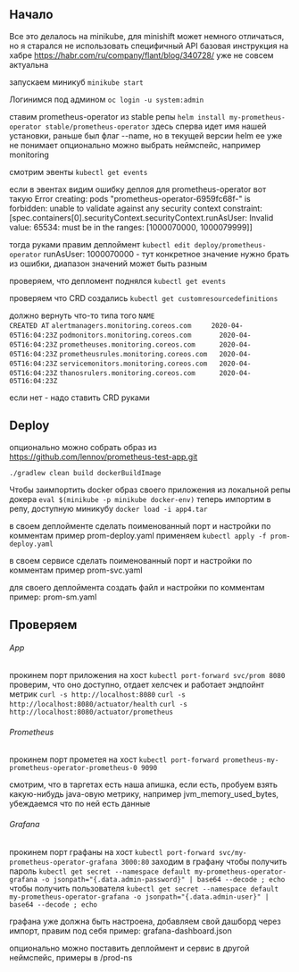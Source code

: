 ## Начало

Все это делалось на minikube, для minishift может немного отличаться, но я старался не использовать специфичный API
базовая инструкция на хабре https://habr.com/ru/company/flant/blog/340728/ уже не совсем актуальна

запускаем миникуб
`minikube start`

Логинимся под админом
`oc login -u system:admin`

ставим prometheus-operator из stable репы
`helm install my-prometheus-operator stable/prometheus-operator`
здесь сперва идет имя нашей установки, раньше был флаг --name, но в текущей версии helm ее уже не понимает
опционально можно выбрать неймспейс, например monitoring

смотрим эвенты
`kubectl get events`

если в эвентах видим ошибку деплоя для prometheus-operator вот такую
Error creating: pods "prometheus-operator-6959fc68f-" is forbidden: unable to validate against any security context constraint:
[spec.containers[0].securityContext.securityContext.runAsUser: Invalid value: 65534: must be in the ranges: [1000070000, 1000079999]]

тогда руками правим деплоймент
`kubectl edit deploy/prometheus-operator`
runAsUser: 1000070000 - тут конкретное значение нужно брать из ошибки, диапазон значений может быть разным

проверяем, что депломент поднялся
`kubectl get events`

проверяем что CRD создались
`kubectl get customresourcedefinitions`

должно вернуть что-то типа того
`NAME                                    CREATED AT`
`alertmanagers.monitoring.coreos.com     2020-04-05T16:04:23Z`
`podmonitors.monitoring.coreos.com       2020-04-05T16:04:23Z`
`prometheuses.monitoring.coreos.com      2020-04-05T16:04:23Z`
`prometheusrules.monitoring.coreos.com   2020-04-05T16:04:23Z`
`servicemonitors.monitoring.coreos.com   2020-04-05T16:04:23Z`
`thanosrulers.monitoring.coreos.com      2020-04-05T16:04:23Z`

если нет - надо ставить CRD руками

## Deploy
опционально можно собрать образ из
https://github.com/lennov/prometheus-test-app.git

`./gradlew clean build dockerBuildImage`

Чтобы заимпортить docker образ своего приложения из локальной репы докера
`eval $(minikube -p minikube docker-env)`
теперь импортим в репу, доступную миникубу
`docker load -i app4.tar`

в своем деплойменте сделать поименованный порт и настройки по комментам
пример prom-deploy.yaml
применяем
`kubectl apply -f prom-deploy.yaml`

в своем сервисе сделать поименованный порт и настройки по комментам
пример prom-svc.yaml

для своего деплоймента создать файл и настройки по комментам
пример: prom-sm.yaml

## Проверяем

###### App
прокинем порт приложения на хост
`kubectl port-forward svc/prom 8080`
проверим, что оно доступно, отдает хелсчек и работает эндпойнт метрик
`curl -s http://localhost:8080`
`curl -s http://localhost:8080/actuator/health`
`curl -s http://localhost:8080/actuator/prometheus`

###### Prometheus
прокинем порт прометея на хост
`kubectl port-forward prometheus-my-prometheus-operator-prometheus-0 9090`

смотрим, что в таргетах есть наша апишка, если есть, пробуем взять какую-нибудь java-овую метрику, например jvm_memory_used_bytes, убеждаемся что по ней есть данные

###### Grafana
прокинем порт графаны на хост
`kubectl port-forward svc/my-prometheus-operator-grafana 3000:80`
заходим в графану
чтобы получить пароль
`kubectl get secret --namespace default my-prometheus-operator-grafana -o jsonpath="{.data.admin-password}" | base64 --decode ; echo`
чтобы получить пользователя
`kubectl get secret --namespace default my-prometheus-operator-grafana -o jsonpath="{.data.admin-user}" | base64 --decode ; echo`

графана уже должна быть настроена, добавляем свой дашборд через импорт, правим под себя
пример: grafana-dashboard.json

опционально можно поставить деплоймент и сервис в другой неймспейс, примеры в /prod-ns
